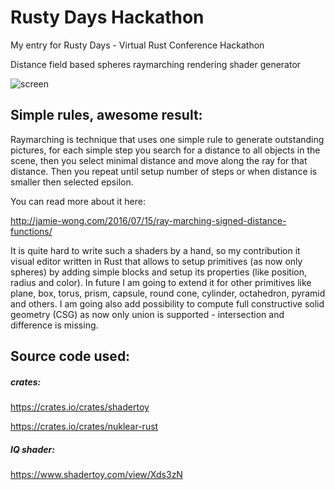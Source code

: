 # Rusty Days Hackathon
My entry for Rusty Days - Virtual Rust Conference Hackathon

Distance field based spheres raymarching rendering shader generator

![screen](https://github.com/zsacul/RustyDaysHackathon/blob/master/distance_field_editor/images/preview.png)

## Simple rules, awesome result:

Raymarching is technique that uses one simple rule to generate outstanding pictures,
for each simple step you search for a distance to all objects in the scene, then you select minimal distance and move along the ray for that distance. Then you repeat until setup number of steps or when distance is smaller then selected epsilon.

You can read more about it here:

http://jamie-wong.com/2016/07/15/ray-marching-signed-distance-functions/

It is quite hard to write such a shaders by a hand, so my contribution it visual editor written in Rust that allows to setup primitives (as now only spheres) by adding simple blocks and setup its properties (like position, radius and color).
In future I am going to extend it for other primitives like plane, box, torus, prism, capsule, round cone, cylinder, octahedron, pyramid and others. I am going also add possibility to compute full constructive solid geometry (CSG) as now only union is supported - intersection and difference is missing.

## Source code used:

##### crates:

https://crates.io/crates/shadertoy

https://crates.io/crates/nuklear-rust

##### IQ shader:

https://www.shadertoy.com/view/Xds3zN